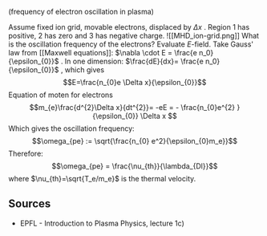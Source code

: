 (frequency of electron oscillation in plasma)

Assume fixed ion grid, movable electrons, displaced by $\Delta x$ . Region 1 has positive, 2 has zero and 3 has negative charge.
![[MHD_ion-grid.png]]
What is the oscillation frequency of the electrons? Evaluate $E$-field. Take Gauss' law from [[Maxwell equations]]: $\nabla \cdot E = \frac{e n_0}{\epsilon_{0}}$ .  In one dimension: $\frac{dE}{dx}= \frac{e n_0}{\epsilon_{0}}$ , which gives
$$E=\frac{n_{0}e \Delta x}{\epsilon_{0}}$$
Equation of moten for electrons
$$m_{e}\frac{d^{2}\Delta x}{dt^{2}}= -eE = - \frac{n_{0}e^{2} }{\epsilon_{0}} \Delta x  $$
Which gives the oscillation frequency:
$$\omega_{pe} := \sqrt{\frac{n_{0} e^2}{\epsilon_{0}m_e}}$$
Therefore:
$$\omega_{pe} = \frac{\nu_{th}}{\lambda_{Dl}}$$
where $\nu_{th}=\sqrt{T_e/m_e}$ is the thermal velocity.



## Sources
- EPFL - Introduction to Plasma Physics, lecture 1c)